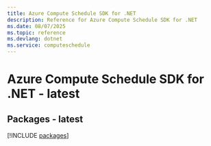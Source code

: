 ```yaml
---
title: Azure Compute Schedule SDK for .NET
description: Reference for Azure Compute Schedule SDK for .NET
ms.date: 08/07/2025
ms.topic: reference
ms.devlang: dotnet
ms.service: computeschedule
---
```

# Azure Compute Schedule SDK for .NET - latest
## Packages - latest
[!INCLUDE [packages](compute-schedule-index.md)]